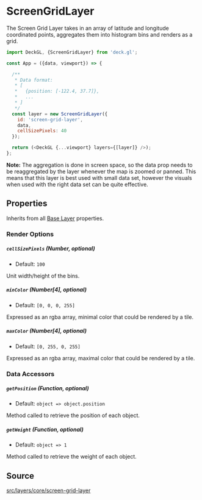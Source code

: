 <!-- INJECT:"ScreenGridLayerDemo" -->

# ScreenGridLayer

The Screen Grid Layer takes in an array of latitude and longitude
coordinated points, aggregates them into histogram bins and
renders as a grid.

```js
import DeckGL, {ScreenGridLayer} from 'deck.gl';

const App = ({data, viewport}) => {

  /**
   * Data format:
   * [
   *   {position: [-122.4, 37.7]},
   *   ...
   * ]
   */
  const layer = new ScreenGridLayer({
    id: 'screen-grid-layer',
    data,
    cellSizePixels: 40
  });

  return (<DeckGL {...viewport} layers={[layer]} />);
};
```

**Note:** The aggregation is done in screen space, so the data prop
needs to be reaggregated by the layer whenever the map is zoomed or panned.
This means that this layer is best used with small data set, however the
visuals when used with the right data set can be quite effective.

## Properties

Inherits from all [Base Layer](/docs/api-reference/layer.md) properties.

### Render Options

##### `cellSizePixels` (Number, optional)

- Default: `100`

Unit width/height of the bins.

##### `minColor` (Number[4], optional)

- Default: `[0, 0, 0, 255]`

Expressed as an rgba array, minimal color that could be rendered by a tile.

##### `maxColor` (Number[4], optional)

- Default: `[0, 255, 0, 255]`

Expressed as an rgba array, maximal color that could be rendered by a tile.

### Data Accessors

##### `getPosition` (Function, optional)

- Default: `object => object.position`

Method called to retrieve the position of each object.

##### `getWeight` (Function, optional)

- Default: `object => 1`

Method called to retrieve the weight of each object.

## Source

[src/layers/core/screen-grid-layer](https://github.com/uber/deck.gl/tree/5.0-release/src/layers/core/screen-grid-layer)

